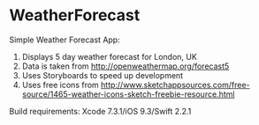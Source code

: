 # WeatherForecast

Simple Weather Forecast App:
1. Displays 5 day weather forecast for London, UK
2. Data is taken from http://openweathermap.org/forecast5
3. Uses Storyboards to speed up development
4. Uses free icons from http://www.sketchappsources.com/free-source/1465-weather-icons-sketch-freebie-resource.html

Build requirements: Xcode 7.3.1/iOS 9.3/Swift 2.2.1

